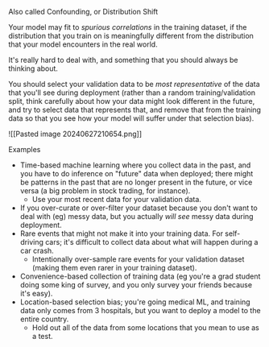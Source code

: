 Also called Confounding, or Distribution Shift

Your model may fit to *spurious correlations* in the training dataset, if the distribution that you train on is meaningfully different from the distribution that your model encounters in the real world.

It's really hard to deal with, and something that you should always be thinking about.

You should select your validation data to be *most representative* of the data that you'll see during deployment (rather than a random training/validation split, think carefully about how your data might look different in the future, and try to select data that represents that, and remove that from the training data so that you see how your model will suffer under that selection bias).

![[Pasted image 20240627210654.png]]

Examples
- Time-based machine learning where you collect data in the past, and you have to do inference on "future" data when deployed; there might be patterns in the past that are no longer present in the future, or vice versa (a big problem in stock trading, for instance).
	- Use your most recent data for your validation data.
- If you over-curate or over-filter your dataset because you don't want to deal with (eg) messy data, but you actually *will see* messy data during deployment.
- Rare events that might not make it into your training data. For self-driving cars; it's difficult to collect data about what will happen during a car crash. 
	- Intentionally over-sample rare events for your validation dataset (making them even rarer in your training dataset).
- Convenience-based collection of training data (eg you're a grad student doing some king of survey, and you only survey your friends because it's easy).
- Location-based selection bias; you're going medical ML, and training data only comes from 3 hospitals, but you want to deploy a model to the entire country.
	- Hold out all of the data from some locations that you mean to use as a test.

